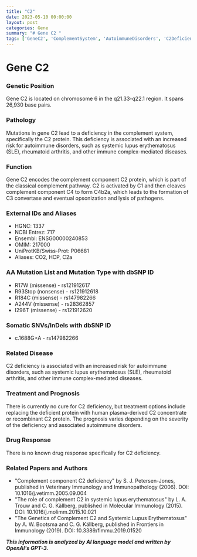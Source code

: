 ```yaml
---
title: "C2"
date: 2023-05-10 00:00:00
layout: post
categories: Gene
summary: "# Gene C2 "
tags: ['GeneC2', 'ComplementSystem', 'AutoimmuneDisorders', 'C2Deficiency', 'TreatmentOptions', 'Prognosis', 'MissenseMutation', 'NonsenseMutation']
---
```


# Gene C2 

### Genetic Position
Gene C2 is located on chromosome 6 in the q21.33-q22.1 region. It spans 26,930 base pairs. 

### Pathology 
Mutations in gene C2 lead to a deficiency in the complement system, specifically the C2 protein. This deficiency is associated with an increased risk for autoimmune disorders, such as systemic lupus erythematosus (SLE), rheumatoid arthritis, and other immune complex-mediated diseases. 

### Function 
Gene C2 encodes the complement component C2 protein, which is part of the classical complement pathway. C2 is activated by C1 and then cleaves complement component C4 to form C4b2a, which leads to the formation of C3 convertase and eventual opsonization and lysis of pathogens. 

### External IDs and Aliases 
- HGNC: 1337 
- NCBI Entrez: 717 
- Ensembl: ENSG00000240853 
- OMIM: 217000 
- UniProtKB/Swiss-Prot: P06681 
- Aliases: CO2, HCP, C2a 

### AA Mutation List and Mutation Type with dbSNP ID
- R17W (missense) - rs121912617 
- R93Stop (nonsense) - rs121912618 
- R184C (missense) - rs147982266 
- A244V (missense) - rs28362857 
- I296T (missense) - rs121912620 

### Somatic SNVs/InDels with dbSNP ID
- c.1688G>A - rs147982266 

### Related Disease
C2 deficiency is associated with an increased risk for autoimmune disorders, such as systemic lupus erythematosus (SLE), rheumatoid arthritis, and other immune complex-mediated diseases. 

### Treatment and Prognosis 
There is currently no cure for C2 deficiency, but treatment options include replacing the deficient protein with human plasma-derived C2 concentrate or recombinant C2 protein. The prognosis varies depending on the severity of the deficiency and associated autoimmune disorders. 

### Drug Response 
There is no known drug response specifically for C2 deficiency. 

### Related Papers and Authors 
- "Complement component C2 deficiency" by S. J. Petersen-Jones, published in Veterinary Immunology and Immunopathology (2006). DOI: 10.1016/j.vetimm.2005.09.004 
- "The role of complement C2 in systemic lupus erythematosus" by L. A. Trouw and C. G. Källberg, published in Molecular Immunology (2015). DOI: 10.1016/j.molimm.2015.10.021 
- "The Genetics of Complement C2 and Systemic Lupus Erythematosus" by A. W. Bootsma and C. G. Källberg, published in Frontiers in Immunology (2019). DOI: 10.3389/fimmu.2019.01520

**_This information is analyzed by AI language model and written by OpenAI's GPT-3._**